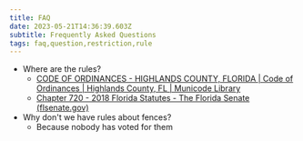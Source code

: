 ```yaml
---
title: FAQ
date: 2023-05-21T14:36:39.603Z
subtitle: Frequently Asked Questions
tags: faq,question,restriction,rule
---
```

* Where are the rules?
  * [CODE OF ORDINANCES - HIGHLANDS COUNTY, FLORIDA | Code of Ordinances | Highlands County, FL | Municode Library](https://library.municode.com/fl/highlands_county/codes/code_of_ordinances?nodeId=CD_ORDHICOFL)
  * [Chapter 720 - 2018 Florida Statutes - The Florida Senate (flsenate.gov)](https://www.flsenate.gov/Laws/Statutes/2018/Chapter720)
* W﻿hy don't we have rules about fences?
  * B﻿ecause nobody has voted for them
